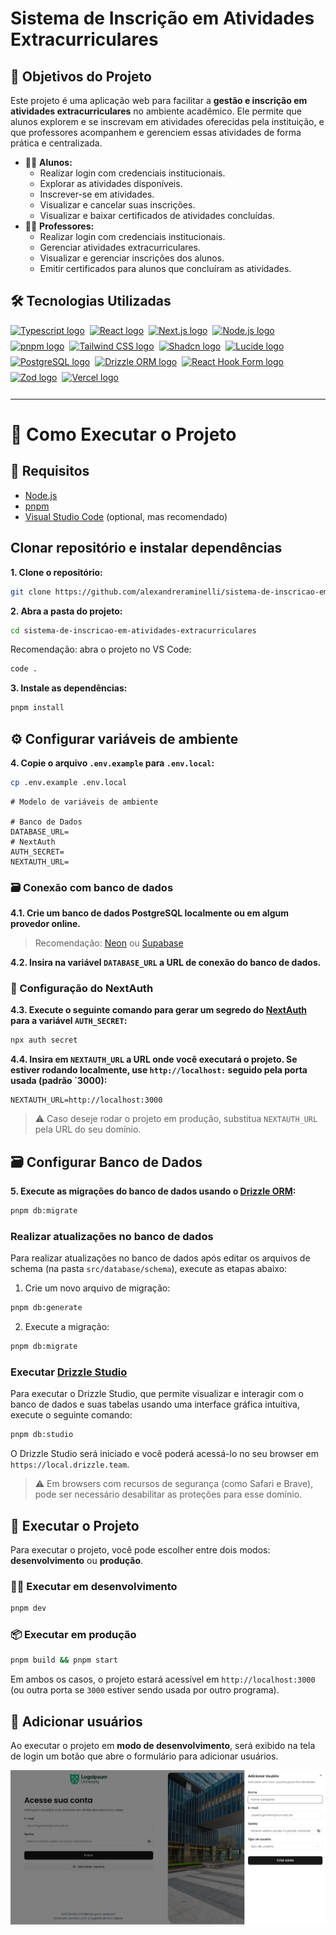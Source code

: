 # Sistema de Inscrição em Atividades Extracurriculares

<!-- Descrição -->

## 🎯 Objetivos do Projeto

Este projeto é uma aplicação web para facilitar a **gestão e inscrição em atividades extracurriculares** no ambiente acadêmico. Ele permite que alunos explorem e se inscrevam em atividades oferecidas pela instituição, e que professores acompanhem e gerenciem essas atividades de forma prática e centralizada.

- 👨‍🎓 **Alunos:**
  - Realizar login com credenciais institucionais.
  - Explorar as atividades disponíveis.
  - Inscrever-se em atividades.
  - Visualizar e cancelar suas inscrições.
  - Visualizar e baixar certificados de atividades concluídas.
- 👨‍🏫 **Professores:**
  - Realizar login com credenciais institucionais.
  - Gerenciar atividades extracurriculares.
  - Visualizar e gerenciar inscrições dos alunos.
  - Emitir certificados para alunos que concluíram as atividades.

<!-- Tecnologias Utilizadas -->

## 🛠️ Tecnologias Utilizadas

<div style="display: flex; flex-direction: row; gap: 8px; flex-wrap: wrap; padding-bottom: 12px;">
  <!-- Typescript -->
  <a href="https://www.typescriptlang.org/" target="_blank"><img src="https://img.shields.io/badge/TypeScript-3178C6.svg?style=for-the-badge&logo=TypeScript&logoColor=white" height="40" alt="Typescript logo"  /></a>
  <!-- React -->
  <a href="https://react.dev/" target="_blank"><img src="https://img.shields.io/badge/React-61DAFB.svg?style=for-the-badge&logo=React&logoColor=black" height="40" alt="React logo"  /></a>
  <!-- Next.js -->
  <a href="https://nextjs.org/" target="_blank"><img src="https://img.shields.io/badge/Next.js-000000.svg?style=for-the-badge&logo=nextdotjs&logoColor=white" height="40" alt="Next.js logo"  /></a>
  <!-- Node.js -->
  <a href="https://nodejs.org/" target="_blank"><img src="https://img.shields.io/badge/Node.js-5FA04E.svg?style=for-the-badge&logo=nodedotjs&logoColor=white" height="40" alt="Node.js logo"  /></a>
  <!-- pnpm -->
  <a href="https://pnpm.io/" target="_blank"><img src="https://img.shields.io/badge/pnpm-F69220.svg?style=for-the-badge&logo=pnpm&logoColor=white" height="40" alt="pnpm logo"  /></a>
  <!-- Tailwind CSS -->
  <a href="https://tailwindcss.com/" target="_blank"><img src="https://img.shields.io/badge/Tailwind%20CSS-06B6D4.svg?style=for-the-badge&logo=Tailwind-CSS&logoColor=white" height="40" alt="Tailwind CSS logo"  /></a>
  <!-- Shadcn -->
  <a href="https://ui.shadcn.com/" target="_blank"><img src="https://img.shields.io/badge/shadcn/ui-000000.svg?style=for-the-badge&logo=shadcn/ui&logoColor=white" height="40" alt="Shadcn logo"  /></a>
  <!-- Lucide Icons -->
  <a href="https://lucide.dev/" target="_blank"><img src="https://img.shields.io/badge/Lucide-F56565.svg?style=for-the-badge&logo=Lucide&logoColor=white" height="40" alt="Lucide logo"  /></a>
  <!-- PostgreSQL -->
  <a href="https://www.postgresql.org/" target="_blank"><img src="https://img.shields.io/badge/PostgreSQL-4169E1.svg?style=for-the-badge&logo=PostgreSQL&logoColor=white" height="40" alt="PostgreSQL logo"  /></a>
  <!-- Drizzle ORM -->
  <a href="https://orm.drizzle.team/" target="_blank"><img src="https://img.shields.io/badge/Drizzle-black.svg?style=for-the-badge&logo=Drizzle&logoColor=C5F74F" height="40" alt="Drizzle ORM logo"  /></a>
  <!-- React Hook Form -->
  <a href="https://react-hook-form.com/" target="_blank"><img src="https://img.shields.io/badge/React%20Hook%20Form-EC5990.svg?style=for-the-badge&logo=React-Hook-Form&logoColor=white" height="40" alt="React Hook Form logo"  /></a>
  <!-- Zod  -->
  <a href="https://zod.dev/" target="_blank"><img src="https://img.shields.io/badge/Zod-3E67B1.svg?style=for-the-badge&logo=Zod&logoColor=white" height="40" alt="Zod logo"  /></a>
  <!-- Vercel -->
  <a href="https://vercel.com/" target="_blank"><img src="https://img.shields.io/badge/Vercel-000000.svg?style=for-the-badge&logo=Vercel&logoColor=white" height="40" alt="Vercel logo"  /></a>
</div>

---

<!-- Instruções -->

# 🚀 Como Executar o Projeto

## 🔧 Requisitos

- [Node.js](https://nodejs.org)
- [pnpm](https://pnpm.io)
- [Visual Studio Code](https://code.visualstudio.com) (optional, mas recomendado)

## Clonar repositório e instalar dependências

**1. Clone o repositório:**

```bash
git clone https://github.com/alexandreraminelli/sistema-de-inscricao-em-atividades-extracurriculares.git
```

**2. Abra a pasta do projeto:**

```bash
cd sistema-de-inscricao-em-atividades-extracurriculares
```

Recomendação: abra o projeto no VS Code:

```bash
code .
```

**3. Instale as dependências:**

```bash
pnpm install
```

## ⚙️ Configurar variáveis de ambiente

**4. Copie o arquivo `.env.example` para `.env.local`:**

```bash
cp .env.example .env.local
```

```env
# Modelo de variáveis de ambiente

# Banco de Dados
DATABASE_URL=
# NextAuth
AUTH_SECRET=
NEXTAUTH_URL=
```

### 🗃️ Conexão com banco de dados

**4.1. Crie um banco de dados PostgreSQL localmente ou em algum provedor online.**

> Recomendação: [Neon](https://neon.tech) ou [Supabase](https://supabase.com)

**4.2. Insira na variável `DATABASE_URL` a URL de conexão do banco de dados.**

### 🔐 Configuração do NextAuth

**4.3. Execute o seguinte comando para gerar um segredo do [NextAuth](https://next-auth.js.org) para a variável `AUTH_SECRET`:**

```bash
npx auth secret
```

**4.4. Insira em `NEXTAUTH_URL` a URL onde você executará o projeto. Se estiver rodando localmente, use `http://localhost:` seguido pela porta usada (padrão `3000):**

```env
NEXTAUTH_URL=http://localhost:3000
```

> ⚠️ Caso deseje rodar o projeto em produção, substitua `NEXTAUTH_URL` pela URL do seu domínio.

## 🗃️ Configurar Banco de Dados

**5. Execute as migrações do banco de dados usando o [Drizzle ORM](https://orm.drizzle.team):**

```bash
pnpm db:migrate
```

### Realizar atualizações no banco de dados

Para realizar atualizações no banco de dados após editar os arquivos de schema (na pasta `src/database/schema`), execute as etapas abaixo:

1. Crie um novo arquivo de migração:

```bash
pnpm db:generate
```

2. Execute a migração:

```bash
pnpm db:migrate
```

### Executar [Drizzle Studio](https://orm.drizzle.team/drizzle-studio/overview)

Para executar o Drizzle Studio, que permite visualizar e interagir com o banco de dados e suas tabelas usando uma interface gráfica intuitiva, execute o seguinte comando:

```bash
pnpm db:studio
```

O Drizzle Studio será iniciado e você poderá acessá-lo no seu browser em `https://local.drizzle.team`.

> ⚠️ Em browsers com recursos de segurança (como Safari e Brave), pode ser necessário desabilitar as proteções para esse domínio.

## 🚀 Executar o Projeto

Para executar o projeto, você pode escolher entre dois modos: **desenvolvimento** ou **produção**.

### 🧑‍💻 Executar em desenvolvimento

```bash
pnpm dev
```

### 📦 Executar em produção

```bash
pnpm build && pnpm start
```

Em ambos os casos, o projeto estará acessível em `http://localhost:3000` (ou outra porta se `3000` estiver sendo usada por outro programa).

## 🔐 Adicionar usuários

Ao executar o projeto em **modo de desenvolvimento**, será exibido na tela de login um botão que abre o formulário para adicionar usuários.

<img src="docs/screenshots/tela-login-criar-conta-desktop.png" alt="Tela de login - criar conta" />
